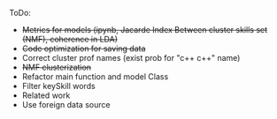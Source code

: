 ToDo:
* ~~Metrics for models (ipynb, Jacarde Index Between cluster skills set (NMF), coherence in LDA)~~
* ~~Code optimization for saving data~~
* Correct cluster prof names (exist prob for "c++ c++" name)
* ~~NMF clusterization~~
* Refactor main function and model Class
* Filter keySkill words
* Related work
* Use foreign data source